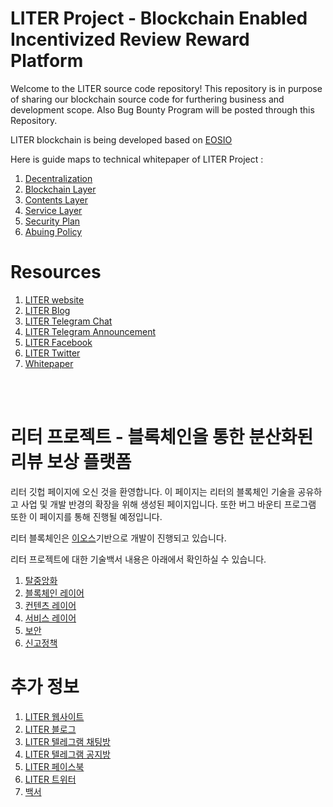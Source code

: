 # LITER Project - Blockchain Enabled Incentivized Review Reward Platform

Welcome to the LITER source code repository! This repository is in purpose of sharing our blockchain source code for furthering business and development scope. Also Bug Bounty Program will be posted through this Repository.

LITER blockchain is being developed based on [EOSIO](https://github.com/LiterDev/eos)

Here is guide maps to technical whitepaper of LITER Project : 
1. [Decentralization](https://github.com/LiterDev/doc/blob/master/english/technical_whitepaper/decentralized_en.md)
2. [Blockchain Layer](https://github.com/LiterDev/doc/blob/master/english/technical_whitepaper/blockchainlayer_en.md)
3. [Contents Layer](https://github.com/LiterDev/doc/blob/master/english/technical_whitepaper/contentslayer_en.md)
4. [Service Layer](https://github.com/LiterDev/doc/blob/master/english/technical_whitepaper/servicelayer_en.md)
5. [Security Plan](https://github.com/LiterDev/doc/blob/master/english/technical_whitepaper/securityplan_en.md)
6. [Abuing Policy](https://github.com/LiterDev/doc/blob/master/english/policy/abusing_en.md)


# Resources
1. [LITER website](https://www.getliter.com/)
2. [LITER Blog](https://www.medium.com/liter-project)
3. [LITER Telegram Chat](https://t.me/literofficialchat)
4. [LITER Telegram Announcement](https://t.me/literofficial)
4. [LITER Facebook](https://www.facebook.com/liter-project)
5. [LITER Twitter](https://www.twitter.com/liter-project)
6. [Whitepaper](https://s3-ap-northeast-1.amazonaws.com/liter-ico-resorce/assets/pdf/whitepaper_eng.pdf)

<br><br>



# 리터 프로젝트 - 블록체인을 통한 분산화된 리뷰 보상 플랫폼

리터 깃헙 페이지에 오신 것을 환영합니다. 이 페이지는 리터의 블록체인 기술을 공유하고 사업 및 개발 반경의 확장을 위해 생성된 페이지입니다. 또한 버그 바운티 프로그램 또한 이 페이지를 통해 진행될 예정입니다.

리터 블록체인은 [이오스](https://github.com/LiterDev/eos)기반으로 개발이 진행되고 있습니다.

리터 프로젝트에 대한 기술백서 내용은 아래에서 확인하실 수 있습니다.
1. [탈중앙화](https://github.com/LiterDev/doc/blob/master/korean/technical_whitepaper/decentralized.md)
2. [블록체인 레이어](https://github.com/LiterDev/doc/blob/master/korean/technical_whitepaper/blockchainlayer.md)
3. [컨텐츠 레이어](https://github.com/LiterDev/doc/blob/master/korean/technical_whitepaper/contentslayer.md)
4. [서비스 레이어](https://github.com/LiterDev/doc/blob/master/korean/technical_whitepaper/servicelayer.md)
5. [보안](https://github.com/LiterDev/doc/blob/master/korean/technical_whitepaper/securityplan.md)
6. [신고정책](https://github.com/LiterDev/doc/blob/master/korean/policy/abusing.md)

# 추가 정보
1. [LITER 웹사이트](https://www.getliter.com/)
2. [LITER 블로그](https://www.medium.com/liter-project)
3. [LITER 텔레그램 채팅방](https://t.me/literofficialchat)
4. [LITER 텔레그램 공지방](https://t.me/literofficial)
4. [LITER 페이스북](https://www.facebook.com/liter-project)
5. [LITER 트위터](https://www.twitter.com/liter-project)
6. [백서](https://s3-ap-northeast-1.amazonaws.com/liter-ico-resorce/assets/pdf/whitepaper_kor.pdf)
